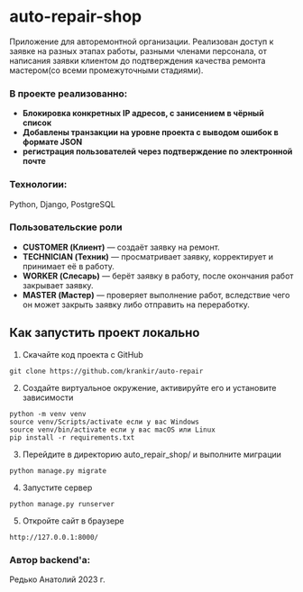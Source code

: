 # auto-repair-shop
Приложение для авторемонтной организации. Реализован доступ к заявке на разных этапах работы, разными членами персонала, от написания заявки клиентом до подтверждения качества ремонта мастером(со всеми промежуточными стадиями).

### В проекте реализованно:
- **Блокировка конкретных IP адресов, с занисением в чёрный список**
- **Добавлены транзакции на уровне проекта с выводом ошибок в формате JSON**
- **регистрация пользователей через подтверждение по электронной почте**

### Технологии:

Python, Django, PostgreSQL

### Пользовательские роли
- **CUSTOMER (Клиент)** — создаёт заявку на ремонт.
- **TECHNICIAN (Техник)** — просматривает заявку, корректирует и принимает её в работу.
- **WORKER (Слесарь)** — берёт заявку в работу, после окончания работ закрывает заявку.
- **MASTER (Мастер)** — проверяет выполнение работ, вследствие чего он может закрыть заявку либо отправить на переработку.

## Как запустить проект локально

1. Скачайте код проекта с GitHub
```
git clone https://github.com/krankir/auto-repair
```
2. Создайте виртуальное окружение, активируйте его и установите зависимости
```
python -m venv venv
source venv/Scripts/activate если у вас Windows
source venv/bin/activate если у вас macOS или Linux
pip install -r requirements.txt
```
3. Перейдите в директорию auto_repair_shop/ и выполните миграции
```
python manage.py migrate
```
4. Запустите сервер
```
python manage.py runserver
```
5. Откройте сайт в браузере
```
http://127.0.0.1:8000/
```

### Автор backend'а:

Редько Анатолий 2023 г.
